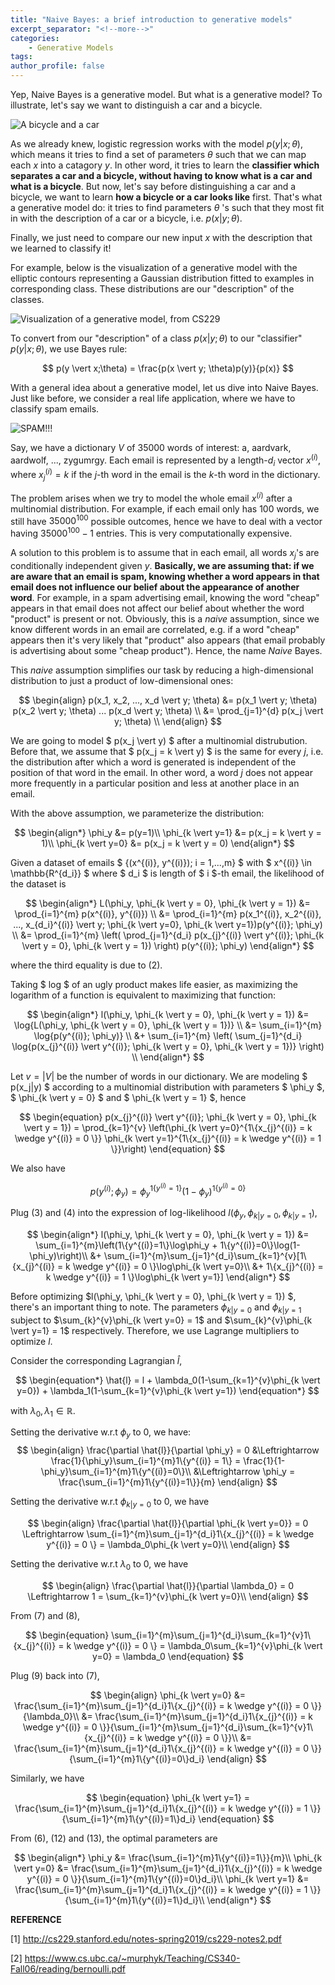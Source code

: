 ```yaml
---
title: "Naive Bayes: a brief introduction to generative models"
excerpt_separator: "<!--more-->"
categories:
	- Generative Models
tags:
author_profile: false
---
```


Yep, Naive Bayes is a generative model. But what is a generative model? To illustrate, let's say we want to distinguish a car and a bicycle. 

![A bicycle and a car](/assets/images/2020-03-12-naive-bayes/bikeAndCar.jpg)

As we already knew, logistic regression works with the model $p(y \vert x; \theta)$, which means it tries to find a set of parameters $\theta$ such that we can map each $x$ into a catagory $y$. In other word, it tries to learn the **classifier which separates a car and a bicycle, without having to know what is a car and what is a bicycle**. But now, let's say before distinguishing a car and a bicycle, we want to learn **how a bicycle or a car looks like** first. That's what a generative model do: it tries to find parameters $\theta$ 's such that they most fit in with the description of a car or a bicycle, i.e. $p(x \vert y; \theta)$.

Finally, we just need to compare our new input $x$ with the description that we learned to classify it!

For example, below is the visualization of a generative model with the elliptic contours representing a Gaussian distribution fitted to examples in corresponding class. These distributions are our "description" of the classes.

![Visualization of a generative model, from CS229](/assets/images/2020-03-12-naive-bayes/generativeVisual.png)

To convert from our "description" of a class $p(x \vert y; \theta)$ to our "classifier" $p(y \vert x; \theta)$, we use Bayes rule:

$$
p(y \vert x;\theta) = \frac{p(x \vert y; \theta)p(y)}{p(x)}
$$

With a general idea about a generative model, let us dive into Naive Bayes. Just like before, we consider a real life application, where we have to classify spam emails.

![SPAM!!!](/assets/images/2020-03-12-naive-bayes/spamMeat.jpeg)

Say, we have a dictionary $V$ of 35000 words of interest: a, aardvark, aardwolf, ..., zygumrgy. Each email is represented by a length-$d_i$ vector $x^{(i)}$, where $x_{j}^{(i)} = k$ if the $j$-th word in the email is the $k$-th word in the dictionary.

The problem arises when we try to model the whole email $x^{(i)}$ after a multinomial distribution. For example, if each email only has $100$ words, we still have $35000^{100}$ possible outcomes, hence we have to deal with a vector having $35000^{100}-1$ entries. This is very computationally expensive.

A solution to this problem is to assume that in each email, all words $x_j$'s are conditionally independent given $y$. **Basically, we are assuming that: if we are aware that an email is spam, knowing whether a word appears in that email does not influence our belief about the appearance of another word**. For example, in a spam advertising email, knowing the word "cheap" appears in that email does not affect our belief about whether the word "product" is present or not. Obviously, this is a *naive* assumption, since we know different words in an email are correlated, e.g. if a word "cheap" appears then it's very likely that "product" also appears (that email probably is advertising about some "cheap product"). Hence, the name *Naive* Bayes.

This *naive* assumption simplifies our task by reducing a high-dimensional distribution to just a product of low-dimensional ones:

$$
\begin{align}
p(x_1, x_2, ..., x_d \vert y; \theta)
&= p(x_1 \vert y; \theta) p(x_2 \vert y; \theta) ... p(x_d \vert y; \theta) \\
&= \prod_{j=1}^{d} p(x_j \vert y; \theta) \\
\end{align}
$$

We are going to model $ p(x_j \vert y) $ after a multinomial distrubution. Before that, we assume that $ p(x_j = k \vert y) $ is the same for every $j$, i.e. the distribution after which a word is generated is independent of the position of that word in the email. In other word, a word $j$ does not appear more frequently in a particular position and less at another place in an email. 

With the above assumption, we parameterize the distribution:

$$
\begin{align*}
\phi_y &= p(y=1)\\
\phi_{k \vert y=1} &= p(x_j = k \vert y = 1)\\
\phi_{k \vert y=0} &= p(x_j = k \vert y = 0)
\end{align*}
$$

Given a dataset of emails $ \{(x^{(i)}, y^{(i)}); i = 1,...,m\} $ with $ x^{(i)} \in \mathbb{R^{d_i}} $ where $ d_i $ is length of $ i $-th email, the likelihood of the dataset is

$$
\begin{align*}
L(\phi_y, \phi_{k \vert y = 0}, \phi_{k \vert y = 1}) 
&= \prod_{i=1}^{m} p(x^{(i)}, y^{(i)}) \\ 
&= \prod_{i=1}^{m} p(x_1^{(i)}, x_2^{(i)}, ..., x_{d_i}^{(i)} \vert y; \phi_{k \vert y=0}, \phi_{k \vert y=1})p(y^{(i)}; \phi_y) \\
&= \prod_{i=1}^{m} \left( \prod_{j=1}^{d_i} p(x_{j}^{(i)} \vert y^{(i)}; \phi_{k \vert y = 0}, \phi_{k \vert y = 1}) \right) p(y^{(i)}; \phi_y)
\end{align*}
$$

where the third equality is due to $(2)$.

Taking $ log $ of an ugly product makes life easier, as maximizing the logarithm of a function is equivalent to maximizing that function:

$$
\begin{align*}
l(\phi_y, \phi_{k \vert y = 0}, \phi_{k \vert y = 1})
&= \log{L(\phi_y, \phi_{k \vert y = 0}, \phi_{k \vert y = 1})} \\
&= \sum_{i=1}^{m} \log{p(y^{(i)}; \phi_y)} \\ &+ \sum_{i=1}^{m} \left( \sum_{j=1}^{d_i} \log{p(x_{j}^{(i)} \vert y^{(i)}; \phi_{k \vert y = 0}, \phi_{k \vert y = 1})} \right) \\
\end{align*}
$$

Let $v = \vert V \vert$ be the number of words in our dictionary. We are modeling $ p(x_j|y) $ according to a multinomial distribution with parameters 
$ \phi_y $, $ \phi_{k \vert y = 0} $ and $ \phi_{k \vert y = 1} $, hence

$$
\begin{equation}
p(x_{j}^{(i)} \vert y^{(i)}; \phi_{k \vert y = 0}, \phi_{k \vert y = 1}) = \prod_{k=1}^{v} \left(\phi_{k \vert y=0}^{1\{x_{j}^{(i)} = k \wedge y^{(i)} = 0 \}} \phi_{k \vert y=1}^{1\{x_{j}^{(i)} = k \wedge y^{(i)} = 1 \}}\right)
\end{equation}
$$

We also have

$$
\begin{equation}
p(y^{(i)}; \phi_y) = \phi_y^{1\{y^{(i)} = 1\}}(1-\phi_y)^{1\{y^{(i)} = 0\}}
\end{equation}
$$

Plug $(3)$ and $(4)$ into the expression of log-likelihood $l(\phi_y, \phi_{k \vert y = 0}, \phi_{k \vert y = 1})$,

$$
\begin{align*}
l(\phi_y, \phi_{k \vert y = 0}, \phi_{k \vert y = 1}) 
&= \sum_{i=1}^{m}\left(1\{y^{(i)}=1\}\log\phi_y + 1\{y^{(i)}=0\}\log(1-\phi_y)\right)\\
&+ \sum_{i=1}^{m}\sum_{j=1}^{d_i}\sum_{k=1}^{v}[1\{x_{j}^{(i)} = k \wedge y^{(i)} = 0 \}\log\phi_{k \vert y=0}\\
&+ 1\{x_{j}^{(i)} = k \wedge y^{(i)} = 1 \}\log\phi_{k \vert y=1}]
\end{align*}
$$

Before optimizing $l(\phi_y, \phi_{k \vert y = 0}, \phi_{k \vert y = 1}) $, there's an important thing to note. The parameters $\phi_{k \vert y=0}$ and $\phi_{k \vert y=1}$ subject to $\sum_{k}^{v}\phi_{k \vert y=0} = 1$ and $\sum_{k}^{v}\phi_{k \vert y=1} = 1$ respectively. Therefore, we use Lagrange multipliers to optimize $l$.

Consider the corresponding Lagrangian $\hat{l}$, 

$$
\begin{equation*}
\hat{l} = l + \lambda_0(1-\sum_{k=1}^{v}\phi_{k \vert y=0}) + \lambda_1(1-\sum_{k=1}^{v}\phi_{k \vert y=1})
\end{equation*}
$$

with $\lambda_0, \lambda_1 \in \mathbb{R}$.

Setting the derivative w.r.t $\phi_y$ to $0$, we have:
$$
\begin{align}
\frac{\partial \hat{l}}{\partial \phi_y} = 0 
&\Leftrightarrow \frac{1}{\phi_y}\sum_{i=1}^{m}1\{y^{(i)} = 1\} = \frac{1}{1-\phi_y}\sum_{i=1}^{m}1\{y^{(i)}=0\}\\
&\Leftrightarrow \phi_y = \frac{\sum_{i=1}^{m}1\{y^{(i)}=1\}}{m}
\end{align}
$$

Setting the derivative w.r.t $\phi_{k \vert y=0}$ to $0$, we have

$$
\begin{align}
\frac{\partial \hat{l}}{\partial \phi_{k \vert y=0}} = 0 \Leftrightarrow \sum_{i=1}^{m}\sum_{j=1}^{d_i}1\{x_{j}^{(i)} = k \wedge y^{(i)} = 0 \} = \lambda_0\phi_{k \vert y=0}\\
\end{align}
$$

Setting the derivative w.r.t $\lambda_0$ to $0$, we have

$$
\begin{align}
\frac{\partial \hat{l}}{\partial \lambda_0} = 0 \Leftrightarrow 1 = \sum_{k=1}^{v}\phi_{k \vert y=0}\\
\end{align}
$$

From $(7)$ and $(8)$,

$$
\begin{equation}
\sum_{i=1}^{m}\sum_{j=1}^{d_i}\sum_{k=1}^{v}1\{x_{j}^{(i)} = k \wedge y^{(i)} = 0 \} = \lambda_0\sum_{k=1}^{v}\phi_{k \vert y=0} = \lambda_0
\end{equation}
$$

Plug $(9)$ back into $(7)$,

$$
\begin{align}
\phi_{k \vert y=0} 
&= \frac{\sum_{i=1}^{m}\sum_{j=1}^{d_i}1\{x_{j}^{(i)} = k \wedge y^{(i)} = 0 \}}{\lambda_0}\\
&= \frac{\sum_{i=1}^{m}\sum_{j=1}^{d_i}1\{x_{j}^{(i)} = k \wedge y^{(i)} = 0 \}}{\sum_{i=1}^{m}\sum_{j=1}^{d_i}\sum_{k=1}^{v}1\{x_{j}^{(i)} = k \wedge y^{(i)} = 0 \}}\\
&= \frac{\sum_{i=1}^{m}\sum_{j=1}^{d_i}1\{x_{j}^{(i)} = k \wedge y^{(i)} = 0 \}}{\sum_{i=1}^{m}1\{y^{(i)}=0\}d_i}
\end{align}
$$

Similarly, we have

$$
\begin{equation}
\phi_{k \vert y=1} = \frac{\sum_{i=1}^{m}\sum_{j=1}^{d_i}1\{x_{j}^{(i)} = k \wedge y^{(i)} = 1 \}}{\sum_{i=1}^{m}1\{y^{(i)}=1\}d_i}
\end{equation}
$$

From $(6)$, $(12)$ and $(13)$, the optimal parameters are

$$
\begin{align*}
\phi_y &= \frac{\sum_{i=1}^{m}1\{y^{(i)}=1\}}{m}\\
\phi_{k \vert y=0} &= \frac{\sum_{i=1}^{m}\sum_{j=1}^{d_i}1\{x_{j}^{(i)} = k \wedge y^{(i)} = 0 \}}{\sum_{i=1}^{m}1\{y^{(i)}=0\}d_i}\\
\phi_{k \vert y=1} &= \frac{\sum_{i=1}^{m}\sum_{j=1}^{d_i}1\{x_{j}^{(i)} = k \wedge y^{(i)} = 1 \}}{\sum_{i=1}^{m}1\{y^{(i)}=1\}d_i}\\
\end{align*}
$$

**REFERENCE**

[1] <http://cs229.stanford.edu/notes-spring2019/cs229-notes2.pdf>

[2] <https://www.cs.ubc.ca/~murphyk/Teaching/CS340-Fall06/reading/bernoulli.pdf>
